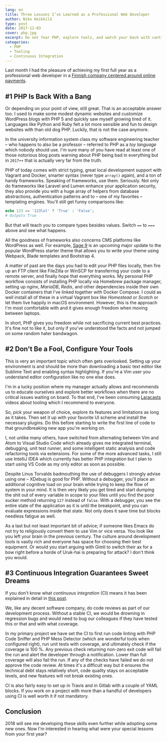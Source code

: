 ```yaml
---
lang: en
title: Three Lessons I’ve Learned as a Professional Web Developer
author: Niko Heikkilä
type: post
date: 2017-12-03
cover: php.jpg
excerpt: Do not fear PHP, explore tools, and watch your back with continuous integration.
categories:
  - PHP
  - Tooling
  - Continuous Integration
---
```


Last month I had the pleasure of achieving my first full year as a professional web developer in a [Finnish company centered around online payments][1].

## #1 PHP Is Back With a Bang

Or depending on your point of view, still great. That is an acceptable answer too. I used to make some modest dynamic websites and customize WordPress blogs with PHP 5 and quickly saw myself growing tired of it. Languages like Python and Ruby felt a lot more sensible and fun to design websites with than old dog PHP. Luckily, that is not the case anymore.

In the university information system class my software engineering teacher – who happens to also be a professor – referred to PHP as a _toy language_ which nobody should use. I'm sure many of you have read at least one of those notorious blog posts warning about PHP being bad in everything but in `2017++` that is actually very far from the truth.

PHP of today comes with strict typing, great local development support with Vagrant and Docker, smarter syntax (never type `array()` again), and a ton of handy frameworks. Speaking of frameworks, use them. Seriously. Not only do frameworks like Laravel and Lumen enhance your application security, they also provide you with a huge array of helpers from database abstractions, authentication patterns and to – one of my favorites – templating engines. You'll still get funny comparisons like:

```php
echo 123 == '123lol' ? 'True' : 'False';
# Outputs True
```

But that will teach you to compare types besides values. Switch `==` to `===` above and see what happens.

All the goodness of frameworks also concerns CMS platforms like WordPress as well. For example, [Sage 9][2] is an upcoming major update to the popular WordPress starter theme that allows you to write your theme using Webpack, Blade templates and Bootstrap 4.

A matter of past are the days you had to edit your PHP files locally, then fire up an FTP client like FileZilla or WinSCP for transferring your code to a remote server, and finally hope that everything works. My personal PHP workflow consists of installing PHP locally via Homebrew package manager, setting up _nginx_, _MariaDB_, _Redis_, and other dependencies inside their own Docker containers that I've linked together with Docker Compose. I could as well install all of these in a virtual Vagrant box like _Homestead_ or _Scotch_ or let them live happily in macOS environment. However, this is the approach I'm most comfortable with and it gives enough freedom when moving between laptops.

In short, PHP gives you freedom while not sacrificing current best practices. It's fine not to like it, but only if you've understood the facts and not jumped on some random hater bandwagon.

## #2 Don't Be a Fool, Configure Your Tools

This is very an important topic which often gets overlooked. Setting up your environment is and should be more than downloading a basic text editor like Sublime Text and enabling syntax highlighting. If you're a Vim user you understand editor configuration like no one else does.

I'm in a lucky position where my manager actually allows and recommends us to educate ourselves and explore better workflows when there are no critical issues waiting on board. To that end, I've been consuming [Laracasts][3] videos about tooling which I recommend to everyone.

So, pick your weapon of choice, explore its features and limitations as long as it takes. Then set it up with your favorite UI scheme and install the necessary plugins. Do this before starting to write the first line of code to that groundbreaking new app you're working on.

I, not unlike many others, have switched from alternating between Vim and Atom to Visual Studio Code which already gives me integrated terminal, debugging, unit test runner, and some intelligent static analysis and code refactoring tools via extensions. For some of the more advanced tasks, I still use IntelliJ IDEA which currently has better PHP integration but I plan to start using VS Code as my only editor as soon as possible.

Despite Linus Torvalds badmouthing the use of debuggers I strongly advise using one – XDebug is good for PHP. Without a debugger, you'll place an additional cognitive load on your brain while trying to keep the flow of system in your mind. It is then very likely you get tired and start dumping the shit out of every variable in scope to your files until you find the poor sucker method returning `127` instead of `false`. With a debugger, you see the entire state of the application as it is until the breakpoint, and you can evaluate expressions inside that state. Not only does it save time but blocks needless fatigue as well.

As a last but not least important bit of advice; if someone likes Emacs do not try to religiously convert them to use Vim or vice versa. You look like you left your brain in the previous century. The culture around development tools is vastly rich and everyone has space for choosing their best equipment. Or would you start arguing with Gimli to switch their ax for a bow right before a horde of Uruk-hai is preparing for attack? I don't think you would.

## #3 Continuous Integration Guarantees Sweet Dreams

If you don't know what _continuous integration_ (CI) means it has been explained in detail in [this post][4].

We, like any decent software company, do code reviews as part of our development process. Without a stable CI, we would be drowning in regression bugs and would need to bug our colleagues if they have tested this or that and with what coverage.

In my primary project we have set the CI to first run code linting with PHP Code Sniffer and PHP Mess Detector (which are wonderful tools when configured right), run unit tests with coverage, and ultimately check if the coverage is 100 %. Any previous check returning non-zero exit code will fail the run and alert the developer through a notification. Lower than full coverage will also fail the run. If any of the checks have failed we do not approve the code review. At times it's a difficult way but it ensures the technical debt stays relatively short, code quality stays on acceptable levels, and new features will not break existing ones.

CI is also fairly easy to set up in Travis and in Gitlab with a couple of YAML blocks. If you work on a project with more than a handful of developers using CI is well worth it if not mandatory.

## Conclusion

2018 will see me developing these skills even further while adopting some new ones. Now I'm interested in hearing what were your special lessons from your first year?

[1]: https://www.paytrail.com/en
[2]: https://roots.io/sage/
[3]: https://laracasts.com/
[4]: https://dev.to/snwfdhmp/continuous-integration-like-im-five
